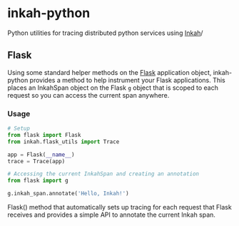 # inkah-python

Python utilities for tracing distributed python services using [Inkah](https://github.com/inkah-trace)/

## Flask

Using some standard helper methods on the [Flask](http://flask.pocoo.org/) application object, inkah-python
provides a method to help instrument your Flask applications. This places an InkahSpan object on the Flask `g`
object that is scoped to each request so you can access the current span anywhere.

### Usage
```python
# Setup
from flask import Flask
from inkah.flask_utils import Trace

app = Flask(__name__)
trace = Trace(app)

# Accessing the current InkahSpan and creating an annotation
from flask import g

g.inkah_span.annotate('Hello, Inkah!')
```

Flask() method that automatically sets up tracing for each
request that Flask receives and provides a simple API to annotate the current
Inkah span.
